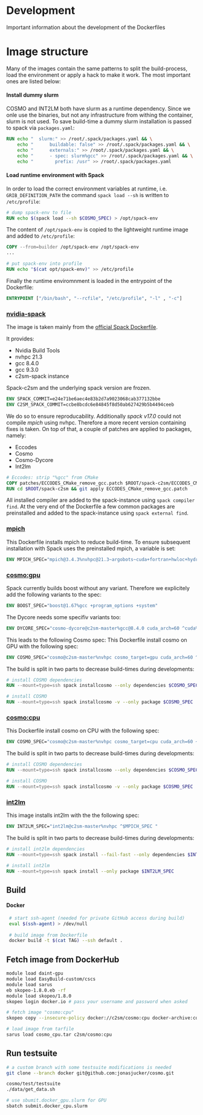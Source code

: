 # Development
Important information about the development of the Dockerfiles

# Image structure
Many of the images contain the same patterns to split the build-process, load the environment or apply a hack to make it work.
The most important ones are listed below:
#### Install dummy slurm
COSMO and INT2LM both have slurm as a runtime dependency. Since we onle use the binaries, but not any infrastructure from withing the container,
slurm is not used. To save build-time a dummy slurm installation is passed to spack via ```packages.yaml```:

```dockerfile
RUN echo "  slurm:" >> /root/.spack/packages.yaml && \
    echo "      buildable: false" >> /root/.spack/packages.yaml && \
    echo "      externals:" >> /root/.spack/packages.yaml && \
    echo "      - spec: slurm%gcc" >> /root/.spack/packages.yaml && \
    echo "        prefix: /usr" >> /root/.spack/packages.yaml
```
#### Load runtime environment with Spack
In order to load the correct environment variables at runtime, i.e. ```GRIB_DEFINITION_PATH```
the command ```spack load --sh``` is written to ```/etc/profile```:
```dockerfile
# dump spack-env to file
RUN echo $(spack load --sh $COSMO_SPEC) > /opt/spack-env
```
The content of ```/opt/spack-env``` is copied to the lightweight runtime image and added to ```/etc/profile```:
```dockerfile
COPY --from=builder /opt/spack-env /opt/spack-env
...

# put spack-env into profile 
RUN echo "$(cat opt/spack-env)" >> /etc/profile
```

Finally the runtime enviromnment is loaded in the entrypoint of the Dockerfile:
```dockerfile
ENTRYPOINT ["/bin/bash", "--rcfile", "/etc/profile", "-l" , "-c"]
```

### [nvidia-spack](../nvidia-spack)
The image is taken mainly from the [official Spack Dockerfile](https://github.com/spack/spack/blob/develop/share/spack/templates/container/bootstrap-base.dockerfile).

It provides:
  * Nvidia Build Tools
  * nvhpc 21.3
  * gcc 8.4.0
  * gcc 9.3.0
  * c2sm-spack instance

Spack-c2sm and the underlying spack version are frozen.
```dockerfile
ENV SPACK_COMMIT=e24e71be6aec4e83b2d7a9023068cab377132bbe
ENV C2SM_SPACK_COMMIT=ccbe8bcdc6e84845f8d50ab627429b5b4494ceeb
```
We do so to ensure reproducability. Additionally *spack v17.0* could not compile *mpich* using nvhpc.
Therefore a more recent version containing fixes is taken.
On top of that, a couple of patches are applied to packages, namely:
  * Eccodes
  * Cosmo
  * Cosmo-Dycore
  * Int2lm
  
```dockerfile
# Eccodes: strip "%gcc" from CMake
COPY patches/ECCODES_CMake_remove_gcc.patch $ROOT/spack-c2sm/ECCODES_CMake_remove_gcc.patch
RUN cd $ROOT/spack-c2sm && git apply ECCODES_CMake_remove_gcc.patch
```
All installed compiler are added to the spack-instance using ```spack compiler find```.
At the very end of the Dockerfile a few common packages are preinstalled and added to the spack-instance
using ```spack external find```.

### [mpich](../mpich)
This Dockerfile installs mpich to reduce build-time.
To ensure subsequent installation with Spack uses the preinstalled mpich,
a variable is set:
```dockerfile
ENV MPICH_SPEC="mpich@3.4.3%nvhpc@21.3~argobots~cuda+fortran+hwloc+hydra+libxml2+pci+romio~slurm~two_level_namespace~verbs+wrapperrpath datatype-engine=auto device=ch4 netmod=ofi pmi=pmi ^findutils%gcc"
```

### [cosmo:gpu](../cosmo\:gpu)
Spack currently builds boost without any variant. Therefore we explicitely add the following variants to the spec:

```dockerfile
ENV BOOST_SPEC="boost@1.67%gcc +program_options +system"
```
The Dycore needs some specifiv variants too:

```dockerfile
ENV DYCORE_SPEC="cosmo-dycore@c2sm-master%gcc@8.4.0 cuda_arch=60 ^cuda%gcc ^$BOOST_SPEC"
```
This leads to the following Cosmo spec:
This Dockerfile install cosmo on GPU with the following spec:
```dockerfile
ENV COSMO_SPEC="cosmo@c2sm-master%nvhpc cosmo_target=gpu cuda_arch=60 ^$DYCORE_SPEC  ^$MPICH_SPEC"
```

The build is split in two parts to decrease build-times during developments:
```dockerfile
# install COSMO dependencies
RUN --mount=type=ssh spack installcosmo --only dependencies $COSMO_SPEC

# install COSMO
RUN --mount=type=ssh spack installcosmo -v --only package $COSMO_SPEC
```

### [cosmo:cpu](../cosmo\:cpu)
This Dockerfile install cosmo on CPU with the following spec:
```dockerfile
ENV COSMO_SPEC="cosmo@c2sm-master%nvhpc cosmo_target=cpu cuda_arch=60 ~cppdycore ^$MPICH_SPEC"
```

The build is split in two parts to decrease build-times during developments:
```dockerfile
# install COSMO dependencies
RUN --mount=type=ssh spack installcosmo --only dependencies $COSMO_SPEC

# install COSMO
RUN --mount=type=ssh spack installcosmo -v --only package $COSMO_SPEC
```

### [int2lm](../int2lm)
This image installs int2lm with the the following spec:
```dockerfile
ENV INT2LM_SPEC="int2lm@c2sm-master%nvhpc ^$MPICH_SPEC "
```
The build is split in two parts to decrease build-times during developments:
```dockerfile
# install int2lm dependencies
RUN --mount=type=ssh spack install --fail-fast --only dependencies $INT2LM_SPEC

# install int2lm
RUN --mount=type=ssh spack install --only package $INT2LM_SPEC
```



## Build
#### Docker

```bash
 # start ssh-agent (needed for private GitHub access during build)
 eval $(ssh-agent) > /dev/null
 
 # build image from Dockerfile
 docker build -t $(cat TAG) --ssh default .
 ```
## Fetch image from DockerHub

```bash
module load daint-gpu
module load EasyBuild-custom/cscs 
module load sarus
eb skopeo-1.8.0.eb -rf
module load skopeo/1.8.0
skopeo login docker.io # pass your username and password when asked

# fetch image "cosmo:cpu"
skopeo copy --insecure-policy docker://c2sm/cosmo:cpu docker-archive:cosmo_cpu.tar

# load image from tarfile
sarus load cosmo_cpu.tar c2sm/cosmo:cpu
```

## Run testsuite
```bash
# a custom branch with some testsuite modifications is needed
git clone --branch docker git@github.com:jonasjucker/cosmo.git

cosmo/test/testsuite
./data/get_data.sh

# use sbumit.docker_gpu.slurm for GPU
sbatch submit.docker_cpu.slurm
```
